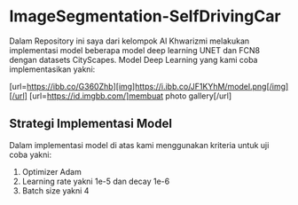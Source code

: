 # ImageSegmentation-SelfDrivingCar

Dalam Repository ini saya dari kelompok Al Khwarizmi melakukan implementasi model beberapa model deep learning UNET dan FCN8 dengan datasets CityScapes. Model Deep Learning yang kami coba implementasikan yakni:

[url=https://ibb.co/G360Zhb][img]https://i.ibb.co/JF1KYhM/model.png[/img][/url]
[url=https://id.imgbb.com/]membuat photo gallery[/url]

## Strategi Implementasi Model
Dalam implementasi model di atas kami menggunakan kriteria untuk uji coba yakni:
1. Optimizer Adam
2. Learning rate yakni 1e-5 dan decay 1e-6
3. Batch size yakni 4

